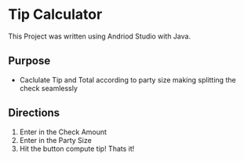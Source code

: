 # Tip Calculator
This Project was written using Andriod Studio with Java.
## Purpose
- Caclulate Tip and Total according to party size making splitting the check seamlessly
 
## Directions
1. Enter in the Check Amount
2. Enter in the Party Size
3. Hit the button compute tip!
Thats it!

